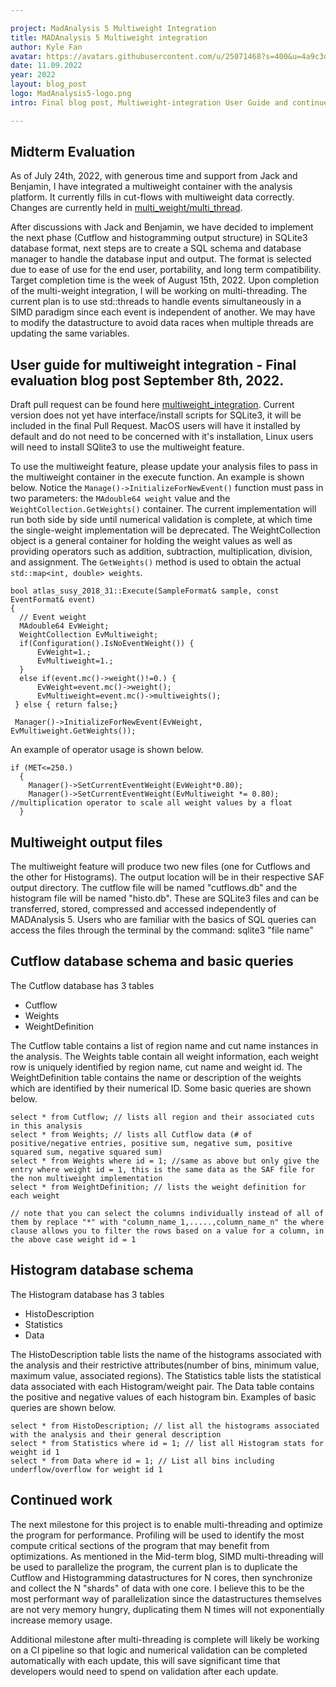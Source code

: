 ```yaml
---

project: MadAnalysis 5 Multiweight Integration
title: MADAnalysis 5 Multiweight integration
author: Kyle Fan
avatar: https://avatars.githubusercontent.com/u/25071468?s=400&u=4a9c3d16631b63f5fea28cc2738b77dbaaa5fa37&v=4
date: 11.09.2022 
year: 2022 
layout: blog_post
logo: MadAnalysis5-logo.png
intro: Final blog post, Multiweight-integration User Guide and continued work plans.

---
```


## Midterm Evaluation

<p> 

As of July 24th, 2022, with generous time and support from Jack and Benjamin, I have integrated a multiweight container with the analysis platform. It currently fills in cut-flows with multiweight data correctly. Changes are currently held in [multi_weight/multi_thread](https://github.com/kfan326/madanalysis5/tree/multi_weight/multi_thread).
  
</p> 

<p> 
  
After discussions with Jack and Benjamin, we have decided to implement the next phase (Cutflow and histogramming output structure) in SQLite3 database format, next steps are to create a SQL schema and database manager to handle the database input and output. The format is selected due to ease of use for the end user, portability, and long term compatibility. Target completion time is the week of August 15th, 2022. Upon completion of the multi-weight integration, I will be working on multi-threading. The current plan is to use std::threads to handle events simultaneously in a SIMD paradigm since each event is independent of another. We may have to modify the datastructure to avoid data races when multiple threads are updating the same variables.

</p>


## User guide for multiweight integration - Final evaluation blog post September 8th, 2022.

<p>

Draft pull request can be found here [multiweight_integration](https://github.com/MadAnalysis/madanalysis5/pull/125). Current version does not yet have interface/install scripts for SQLite3, it will be included in the final Pull Request. MacOS users will have it installed by default and do not need to be concerned with it's installation, Linux users will need to install SQlite3 to use the multiweight feature.
 
</p>

<p>

To use the multiweight feature, please update your analysis files to pass in the multiweight container in the execute function. An example is shown below. Notice the `Manage()->InitializeForNewEvent()` function must pass in two parameters: the `MAdouble64 weight` value and the `WeightCollection.GetWeights()` container. The current implementation will run both side by side until numerical validation is complete, at which time the single-weight implementation will be deprecated. The WeightCollection object is a general container for holding the weight values as well as providing operators such as addition, subtraction, multiplication, division, and assignment. The `GetWeights()` method is used to obtain the actual `std::map<int, double> weights`.
 
</p>

```
bool atlas_susy_2018_31::Execute(SampleFormat& sample, const EventFormat& event)
{
  // Event weight
  MAdouble64 EvWeight;
  WeightCollection EvMultiweight;
  if(Configuration().IsNoEventWeight()) {
	  EvWeight=1.;
	  EvMultiweight=1.;
  }
  else if(event.mc()->weight()!=0.) {
	  EvWeight=event.mc()->weight();
	  EvMultiweight=event.mc()->multiweights();
 } else { return false;}
 
 Manager()->InitializeForNewEvent(EvWeight, EvMultiweight.GetWeights());
```
<p>
	An example of operator usage is shown below. 
</p>

```
if (MET<=250.) 
  {	
	Manager()->SetCurrentEventWeight(EvWeight*0.80); 
	Manager()->SetCurrentEventWeight(EvMultiweight *= 0.80); //multiplication operator to scale all weight values by a float
  }
```
## Multiweight output files

<p>
The multiweight feature will produce two new files (one for Cutflows and the other for Histograms). The output location will be in their respective SAF output directory. The cutflow file will be named "cutflows.db" and the histogram file will be named "histo.db". These are SQLite3 files and can be transferred, stored, compressed and accessed independently of MADAnalysis 5. Users who are familiar with the basics of SQL queries can access the files through the terminal by the command: sqlite3 "file name"	
</p>

## Cutflow database schema and basic queries


The Cutflow database has 3 tables 
- Cutflow 
- Weights 
- WeightDefinition 

<p>
The Cutflow table contains a list of region name and cut name instances in the analysis. The Weights table contain all weight information, each weight row is uniquely identified by region name, cut name and weight id. The WeightDefinition table contains the name or description of the weights which are identified by their numerical ID. Some basic queries are shown below.
</p>

```
select * from Cutflow; // lists all region and their associated cuts in this analysis
select * from Weights; // lists all Cutflow data (# of positive/negative entries, positive sum, negative sum, positive squared sum, negative squared sum)
select * from Weights where id = 1; //same as above but only give the entry where weight id = 1, this is the same data as the SAF file for the non multiweight implementation
select * from WeightDefinition; // lists the weight definition for each weight

// note that you can select the columns individually instead of all of them by replace "*" with "column_name_1,.....,column_name_n" the where clause allows you to filter the rows based on a value for a column, in the above case weight id = 1
```
## Histogram database schema

The Histogram database has 3 tables
- HistoDescription
- Statistics
- Data

<p>

The HistoDescription table lists the name of the histograms associated with the analysis and their restrictive attributes(number of bins, minimum value, maximum value, associated regions). The Statistics table lists the statistical data associated with each Histogram/weight pair. The Data table contains the positive and negative values of each histogram bin. Examples of basic queries are shown below.
</p>

```
select * from HistoDescription; // list all the histograms associated with the analysis and their general description
select * from Statistics where id = 1; // list all Histogram stats for weight id 1
select * from Data where id = 1; // List all bins including underflow/overflow for weight id 1
```
## Continued work

The next milestone for this project is to enable multi-threading and optimize the program for performance. Profiling will be used to identify the most compute critical sections of the program that may benefit from optimizations. As mentioned in the Mid-term blog, SIMD multi-threading will be used to parallelize the program, the current plan is to duplicate the Cutflow and Histogramming datastructures for N cores, then synchronize and collect the N "shards" of data with one core. I believe this to be the most performant way of parallelization since the datastructures themselves are not very memory hungry, duplicating them N times will not exponentially increase memory usage.

Additional milestone after multi-threading is complete will likely be working on a CI pipeline so that logic and numerical validation can be completed automatically with each update, this will save significant time that developers would need to spend on validation after each update.



